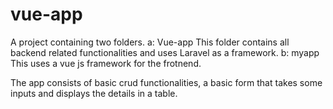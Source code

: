 # vue-app
A project containing two folders.
a: Vue-app
This folder contains all backend related functionalities and uses Laravel as a framework.
b: myapp
This uses a vue js framework for the frotnend.

The app consists of basic crud functionalities, a basic form that takes some inputs and displays the details in a table. 
